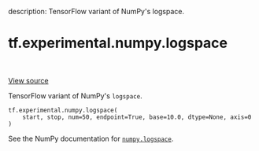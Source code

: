description: TensorFlow variant of NumPy's logspace.

<div itemscope itemtype="http://developers.google.com/ReferenceObject">
<meta itemprop="name" content="tf.experimental.numpy.logspace" />
<meta itemprop="path" content="Stable" />
</div>

# tf.experimental.numpy.logspace

<!-- Insert buttons and diff -->

<table class="tfo-notebook-buttons tfo-api nocontent" align="left">

</table>

<a target="_blank" class="external" href="/code/stable/tensorflow/python/ops/numpy_ops/np_math_ops.py">View source</a>



TensorFlow variant of NumPy's `logspace`.

<pre class="devsite-click-to-copy prettyprint lang-py tfo-signature-link">
<code>tf.experimental.numpy.logspace(
    start, stop, num=50, endpoint=True, base=10.0, dtype=None, axis=0
)
</code></pre>



<!-- Placeholder for "Used in" -->

See the NumPy documentation for [`numpy.logspace`](https://numpy.org/doc/1.16/reference/generated/numpy.logspace.html).